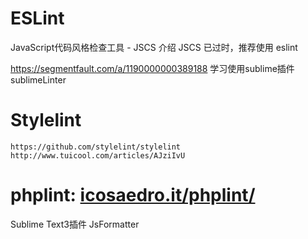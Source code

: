 # ESLint

JavaScript代码风格检查工具 - JSCS 介绍 JSCS 已过时，推荐使用 eslint

https://segmentfault.com/a/1190000000389188 学习使用sublime插件sublimeLinter

# Stylelint

```
https://github.com/stylelint/stylelint
http://www.tuicool.com/articles/AJziIvU
```

# phplint: [icosaedro.it/phplint/](http://icosaedro.it/phplint/)

Sublime Text3插件 JsFormatter